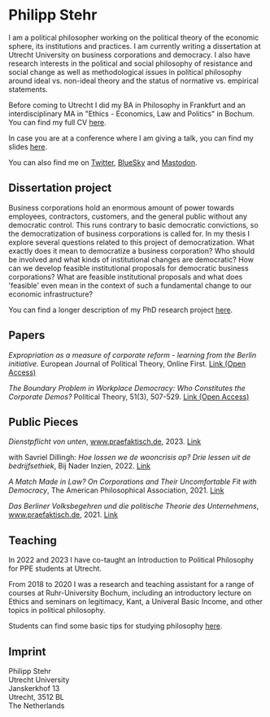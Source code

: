 # Philipp Stehr

I am a political philosopher working on the political theory of the economic sphere, its institutions and practices. I am currently writing a dissertation at Utrecht University on business corporations and democracy. I also have research interests in the political and social philosophy of resistance and social change as well as methodological issues in political philosophy around ideal vs. non-ideal theory and the status of normative vs. empirical statements.

Before coming to Utrecht I did my BA in Philosophy in Frankfurt and an interdisciplinary MA in "Ethics - Economics, Law and Politics" in Bochum. You can find my full CV [here](https://philippstehr.github.io/CV.html).

In case you are at a conference where I am giving a talk, you can find my slides [here](https://philippstehr.github.io/presentations/Presentation.pdf).

You can also find me on [Twitter](https://twitter.com/StehrPhilipp), [BlueSky](https://bsky.app/profile/philippstehr.bsky.social) and [Mastodon](https://zirk.us/@philippstehr).

## Dissertation project

Business corporations hold an enormous amount of power towards employees, contractors, customers, and the general public without any democratic control. This runs contrary to basic democratic convictions, so the democratization of business corporations is called for. In my thesis I explore several questions related to this project of democratization. What exactly does it mean to democratize a business corporation? Who should be involved and what kinds of institutional changes are democratic? How can we develop feasible institutional proposals for democratic business corporations? What are feasible institutional proposals and what does 'feasible' even mean in the context of such a fundamental change to our economic infrastructure?

You can find a longer description of my PhD research project [here](https://philippstehr.github.io/Dissertation.html).

## Papers

*Expropriation as a measure of corporate reform - learning from the Berlin initiative.* European Journal of Political Theory, Online First. [Link (Open Access)](https://journals.sagepub.com/doi/10.1177/14748851231197799)

*The Boundary Problem in Workplace Democracy: Who Constitutes the Corporate Demos?* Political Theory, 51(3), 507-529. [Link (Open Access)](https://journals.sagepub.com/doi/10.1177/00905917221131821)

## Public Pieces

*Dienstpflicht von unten*, www.praefaktisch.de, 2023. [Link](https://www.praefaktisch.de/002e/dienstpflicht-von-unten/)

with Savriel Dillingh: *Hoe lossen we de wooncrisis op? Drie lessen uit de bedrijfsethiek*, Bij Nader Inzien, 2022. [Link](https://bijnaderinzien.com/2022/02/10/hoe-lossen-we-de-wooncrisis-op/)

*A Match Made in Law? On Corporations and Their Uncomfortable Fit with Democracy*, The American Philosophical Association, 2021. [Link](https://blog.apaonline.org/2021/10/04/a-match-made-in-law-on-corporations-and-their-uncomfortable-fit-with-democracy/)

*Das Berliner Volksbegehren und die politische Theorie des Unternehmens*, www.praefaktisch.de, 2021. [Link](https://www.praefaktisch.de/002e/das-berliner-volksbegehren-und-die-politische-theorie-des-unternehmens/)

## Teaching

In 2022 and 2023 I have co-taught an Introduction to Political Philosophy for PPE students at Utrecht.

From 2018 to 2020 I was a research and teaching assistant for a range of courses at Ruhr-University Bochum, including an introductory lecture on Ethics and seminars on legitimacy, Kant, a Univeral Basic Income, and other topics in political philosophy.

Students can find some basic tips for studying philosophy [here](https://philippstehr.github.io/StudentResources.html).

## Imprint

Philipp Stehr  
Utrecht University  
Janskerkhof 13  
Utrecht, 3512 BL  
The Netherlands  

